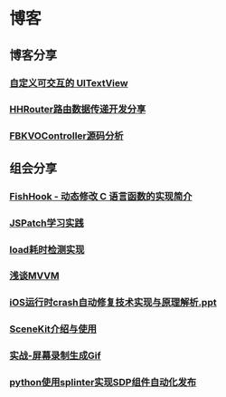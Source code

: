 # 博客

## 博客分享

### [自定义可交互的 UITextView](interactiveTextView/iOS-interactiveTextView.md)

### [HHRouter路由数据传递开发分享](HHRouter/iOS-HHRouter.md)

### [FBKVOController源码分析](KFKVO/iOS-FBKVOController.md)





## 组会分享

### [FishHook - 动态修改 C 语言函数的实现简介](share/FishHook/README.md)
### [JSPatch学习实践](share/JSPatch/README.md)
### [load耗时检测实现](share/Load/README.md)
### [浅谈MVVM](share/mvvm/README.md)
### [iOS运行时crash自动修复技术实现与原理解析.ppt](share/runtime_crash/README.md)
### [SceneKit介绍与使用](shrae/SceneKit-introduction/README.md)
### [实战-屏幕录制生成Gif](share/screen-record-and-export-Gif/README.nd)
### [python使用splinter实现SDP组件自动化发布](share/Splinter/Splinter.md)











